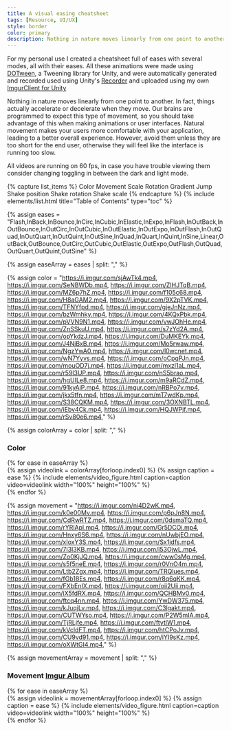 ```yaml
---
title: A visual easing cheatsheet
tags: [Resource, UI/UX]
style: border
color: primary  
description: Nothing in nature moves linearly from one point to another. 
---
```


For my personal use I created a cheatsheet full of eases with several modes, all with their eases. All these animations were made using [DOTween](http://dotween.demigiant.com/), a Tweening library for Unity, and were automatically generated and recorded used using Unity's [Recorder](https://docs.unity3d.com/Packages/com.unity.recorder@2.0/manual/index.html) and uploaded using my own [ImgurClient for Unity](https://github.com/DoctorWaffles/UnityImgurClient)

Nothing in nature moves linearly from one point to another. In fact, things actually accelerate or decelerate when they move. Our brains are programmed to expect this type of movement, so you should take advantage of this when making animations or user interfaces. Natural movement makes your users more comfortable with your application, leading to a better overall experience. However, avoid them unless they are too short for the end user, otherwise they will feel like the interface is running too slow. 

All videos are running on 60 fps, in case you have trouble viewing them consider changing toggling in between the dark and light mode.

{% capture list_items %}
Color
Movement
Scale
Rotation
Gradient
Jump
Shake position
Shake rotation
Shake scale
{% endcapture %}
{% include elements/list.html title="Table of Contents" type="toc" %}


{% assign eases = "Flash,InBack,InBounce,InCirc,InCubic,InElastic,InExpo,InFlash,InOutBack,InOutBounce,InOutCirc,InOutCubic,InOutElastic,InOutExpo,InOutFlash,InOutQuad,InOutQuart,InOutQuint,InOutSine,InQuad,InQuart,InQuint,InSine,Linear,OutBack,OutBounce,OutCirc,OutCubic,OutElastic,OutExpo,OutFlash,OutQuad,OutQuart,OutQuint,OutSine" %}

{% assign easeArray = eases | split: "," %}



<!-- https://imgur.com/a/z2fHWVb -->
{% assign color = "https://i.imgur.com/sjAwTk4.mp4, https://i.imgur.com/SeNBWDb.mp4, https://i.imgur.com/ZIHJTqB.mp4, https://i.imgur.com/MZ6p7hZ.mp4, https://i.imgur.com/f105c68.mp4, https://i.imgur.com/H8aGAM2.mp4, https://i.imgur.com/9X2pTVK.mp4, https://i.imgur.com/TFNYfpd.mp4, https://i.imgur.com/gjeJnNz.mp4, https://i.imgur.com/bzWmhky.mp4, https://i.imgur.com/4KQxPbk.mp4, https://i.imgur.com/pVVN9N1.mp4, https://i.imgur.com/vwJOhHe.mp4, https://i.imgur.com/ZnSSkuU.mp4, https://i.imgur.com/s7zYd2A.mp4, https://i.imgur.com/opYkdzJ.mp4, https://i.imgur.com/DuMKEYk.mp4, https://i.imgur.com/J4NjBxB.mp4, https://i.imgur.com/Mo5rwaw.mp4, https://i.imgur.com/NgzYwA0.mp4, https://i.imgur.com/l0wcnet.mp4, https://i.imgur.com/wN7Yyvs.mp4, https://i.imgur.com/oCpqPJn.mp4, https://i.imgur.com/mouOD7j.mp4, https://i.imgur.com/mxzl1aL.mp4, https://i.imgur.com/r59l3UP.mp4, https://i.imgur.com/nS5brao.mp4, https://i.imgur.com/hgUILe8.mp4, https://i.imgur.com/m9aRCdZ.mp4, https://i.imgur.com/91kyAjP.mp4, https://i.imgur.com/nRBPo7v.mp4, https://i.imgur.com/jkx5tfn.mp4, https://i.imgur.com/mT7wdKp.mp4, https://i.imgur.com/S38CQKM.mp4, https://i.imgur.com/3OXNBTL.mp4, https://i.imgur.com/iEbv4Ck.mp4, https://i.imgur.com/HQJWPjf.mp4, https://i.imgur.com/rSv80e6.mp4," %}


{% assign colorArray = color | split: "," %}

### Color 
<div class="row">
{% for ease in easeArray %}
    <div class="col-sm-2">
    {% assign videolink = colorArray[forloop.index0] %}
    {% assign caption = ease %}
    {% include elements/video_figure.html caption=caption video=videolink width="100%" height="100%"   %}
    </div>
{% endfor %}
</div> 






{% assign movement = "https://i.imgur.com/ni4D2wK.mp4, https://i.imgur.com/k0e00Mv.mp4, https://i.imgur.com/p6pJn8N.mp4, https://i.imgur.com/CdRwRTZ.mp4, https://i.imgur.com/0dsmaTQ.mp4, https://i.imgur.com/rYRlApl.mp4, https://i.imgur.com/Gr5DCOi.mp4, https://i.imgur.com/Hnxy6S6.mp4, https://i.imgur.com/nUwbjEO.mp4, https://i.imgur.com/xIoxY3S.mp4, https://i.imgur.com/Sx1jdfs.mp4, https://i.imgur.com/7l3I3KB.mp4, https://i.imgur.com/l53OjwL.mp4, https://i.imgur.com/Zo0KjJQ.mp4, https://i.imgur.com/cww0sMg.mp4, https://i.imgur.com/s5f5neE.mp4, https://i.imgur.com/r0VnO4m.mp4, https://i.imgur.com/Ltb2Zgx.mp4, https://i.imgur.com/TRQlues.mp4, https://i.imgur.com/fGb18Es.mp4, https://i.imgur.com/r8q6qKK.mp4, https://i.imgur.com/FXbEnIX.mp4, https://i.imgur.com/oii2Uii.mp4, https://i.imgur.com/iX5fdRX.mp4, https://i.imgur.com/QCHBMv0.mp4, https://i.imgur.com/ftcq4nn.mp4, https://i.imgur.com/YwDW375.mp4, https://i.imgur.com/kJuqjLv.mp4, https://i.imgur.com/C3lgakt.mp4, https://i.imgur.com/CUTWYso.mp4, https://i.imgur.com/P2W5mIA.mp4, https://i.imgur.com/TjRLjfe.mp4, https://i.imgur.com/ftytlW1.mp4, https://i.imgur.com/kVcldFT.mp4, https://i.imgur.com/htCPoJv.mp4, https://i.imgur.com/CU9vd91.mp4, https://i.imgur.com/iYI9sKz.mp4, https://i.imgur.com/oXWtGI4.mp4," %}


{% assign movementArray = movement | split: "," %}

### Movement [Imgur Album](google.com)
<div class="row">
{% for ease in easeArray %}
    <div class="col-sm-2">
    {% assign videolink = movementArray[forloop.index0] %}
    {% assign caption = ease %}
    {% include elements/video_figure.html caption=caption video=videolink width="100%" height="100%"   %}
    </div>
{% endfor %}
</div> 


